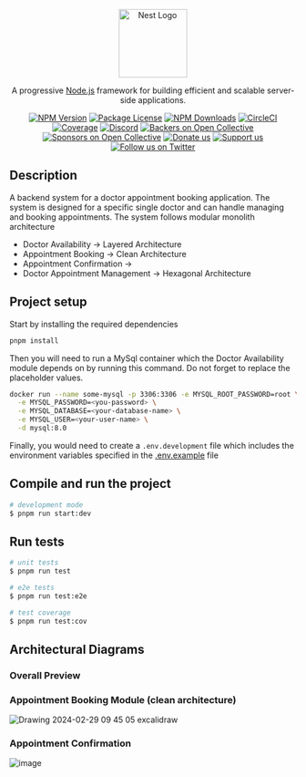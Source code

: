 <p align="center">
  <a href="http://nestjs.com/" target="blank"><img src="https://nestjs.com/img/logo-small.svg" width="120" alt="Nest Logo" /></a>
</p>

[circleci-image]: https://img.shields.io/circleci/build/github/nestjs/nest/master?token=abc123def456
[circleci-url]: https://circleci.com/gh/nestjs/nest

  <p align="center">A progressive <a href="http://nodejs.org" target="_blank">Node.js</a> framework for building efficient and scalable server-side applications.</p>
    <p align="center">
<a href="https://www.npmjs.com/~nestjscore" target="_blank"><img src="https://img.shields.io/npm/v/@nestjs/core.svg" alt="NPM Version" /></a>
<a href="https://www.npmjs.com/~nestjscore" target="_blank"><img src="https://img.shields.io/npm/l/@nestjs/core.svg" alt="Package License" /></a>
<a href="https://www.npmjs.com/~nestjscore" target="_blank"><img src="https://img.shields.io/npm/dm/@nestjs/common.svg" alt="NPM Downloads" /></a>
<a href="https://circleci.com/gh/nestjs/nest" target="_blank"><img src="https://img.shields.io/circleci/build/github/nestjs/nest/master" alt="CircleCI" /></a>
<a href="https://coveralls.io/github/nestjs/nest?branch=master" target="_blank"><img src="https://coveralls.io/repos/github/nestjs/nest/badge.svg?branch=master#9" alt="Coverage" /></a>
<a href="https://discord.gg/G7Qnnhy" target="_blank"><img src="https://img.shields.io/badge/discord-online-brightgreen.svg" alt="Discord"/></a>
<a href="https://opencollective.com/nest#backer" target="_blank"><img src="https://opencollective.com/nest/backers/badge.svg" alt="Backers on Open Collective" /></a>
<a href="https://opencollective.com/nest#sponsor" target="_blank"><img src="https://opencollective.com/nest/sponsors/badge.svg" alt="Sponsors on Open Collective" /></a>
  <a href="https://paypal.me/kamilmysliwiec" target="_blank"><img src="https://img.shields.io/badge/Donate-PayPal-ff3f59.svg" alt="Donate us"/></a>
    <a href="https://opencollective.com/nest#sponsor"  target="_blank"><img src="https://img.shields.io/badge/Support%20us-Open%20Collective-41B883.svg" alt="Support us"></a>
  <a href="https://twitter.com/nestframework" target="_blank"><img src="https://img.shields.io/twitter/follow/nestframework.svg?style=social&label=Follow" alt="Follow us on Twitter"></a>
</p>
  <!--[![Backers on Open Collective](https://opencollective.com/nest/backers/badge.svg)](https://opencollective.com/nest#backer)
  [![Sponsors on Open Collective](https://opencollective.com/nest/sponsors/badge.svg)](https://opencollective.com/nest#sponsor)-->

## Description

A backend system for a doctor appointment booking application. The system is designed for a specific single doctor and can handle managing and booking appointments. The system follows modular monolith architecture
- Doctor Availability -> Layered Architecture
- Appointment Booking -> Clean Architecture
- Appointment Confirmation -> 
- Doctor Appointment Management -> Hexagonal Architecture

## Project setup

Start by installing the required dependencies
```bash
pnpm install
```

Then you will need to run a MySql container which the Doctor Availability module depends on by running this command. Do not forget to replace the placeholder values.
```bash
docker run --name some-mysql -p 3306:3306 -e MYSQL_ROOT_PASSWORD=root \
  -e MYSQL_PASSWORD=<you-password> \
  -e MYSQL_DATABASE=<your-database-name> \
  -e MYSQL_USER=<your-user-name> \
  -d mysql:8.0
```

Finally, you would need to create a `.env.development` file which includes the environment variables specified in the [.env.example](https://github.com/AhmedHawater2003/doctor-appointment-booking-api/blob/main/.env.example) file

## Compile and run the project

```bash
# development mode
$ pnpm run start:dev
```

## Run tests

```bash
# unit tests
$ pnpm run test

# e2e tests
$ pnpm run test:e2e

# test coverage
$ pnpm run test:cov
```

## Architectural Diagrams

### Overall Preview

### Appointment Booking Module (clean architecture)
![Drawing 2024-02-29 09 45 05 excalidraw](https://github.com/user-attachments/assets/ba6e75a8-f48a-4eb3-bbf7-ab33faa90fb2)


### Appointment Confirmation
![image](https://github.com/user-attachments/assets/e82c70e3-ef89-4cb8-8fb4-2c065f387a66)



